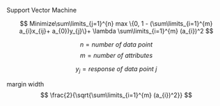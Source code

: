 Support Vector Machine

$$
Minimize\sum\limits_{j=1}^{n} max \{0, 1 - (\sum\limits_{i=1}^{m} a_{i}x_{ij}+ a_{0})y_{j}\}+ \lambda \sum\limits_{i=1}^{m} (a_{i})^2
$$ 

$$
n = number\: of\: data\:  point
$$
$$
m = number\: of\: attributes
$$

$$
y_{j} = response\: of\: data\: point\: j
$$

margin width
$$
\frac{2}{\sqrt{\sum\limits_{i=1}^{m} (a_{i})^2}}
$$
